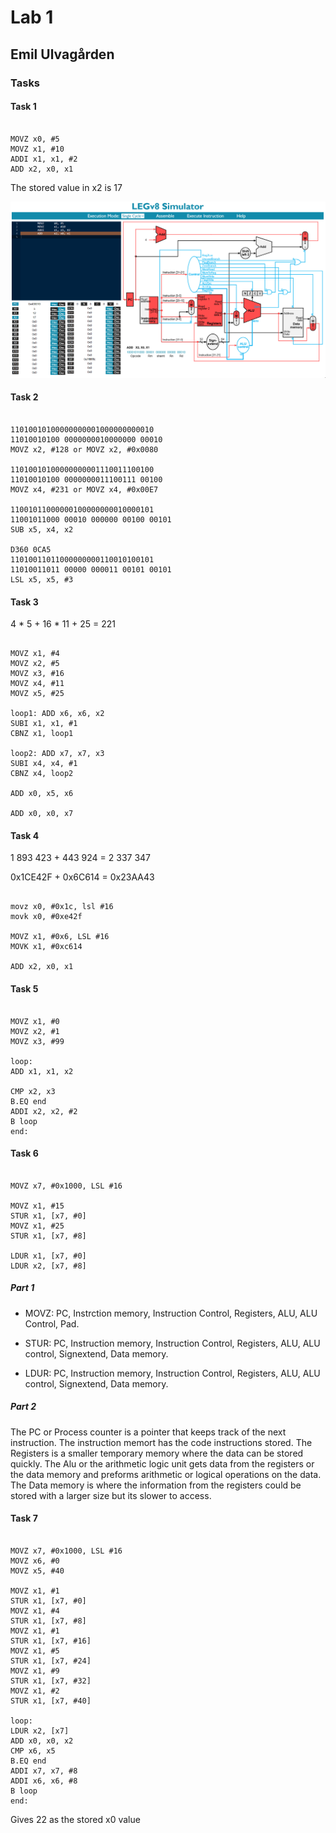 # Lab 1

## Emil Ulvagården

### Tasks

#### Task 1

```assembly

MOVZ x0, #5
MOVZ x1, #10
ADDI x1, x1, #2
ADD x2, x0, x1

```

The stored value in x2 is 17

![part1](part1.png)

#### Task 2

``` assambly

11010010100000000001000000000010
11010010100 0000000010000000 00010
MOVZ x2, #128 or MOVZ x2, #0x0080

11010010100000000001110011100100 
11010010100 0000000011100111 00100
MOVZ x4, #231 or MOVZ x4, #0x00E7

11001011000000100000000010000101
11001011000 00010 000000 00100 00101
SUB x5, x4, x2

D360 0CA5
11010011011000000000110010100101
11010011011 00000 000011 00101 00101
LSL x5, x5, #3

```

#### Task 3

4 * 5 + 16 * 11 + 25 = 221

```assembly

MOVZ x1, #4
MOVZ x2, #5
MOVZ x3, #16
MOVZ x4, #11
MOVZ x5, #25

loop1: ADD x6, x6, x2
SUBI x1, x1, #1
CBNZ x1, loop1

loop2: ADD x7, x7, x3
SUBI x4, x4, #1
CBNZ x4, loop2

ADD x0, x5, x6

ADD x0, x0, x7

```

#### Task 4

1 893 423 + 443 924 = 2 337 347

0x1CE42F + 0x6C614 = 0x23AA43

```assembly

movz x0, #0x1c, lsl #16
movk x0, #0xe42f

MOVZ x1, #0x6, LSL #16
MOVK x1, #0xc614

ADD x2, x0, x1

```

#### Task 5

```assembly

MOVZ x1, #0
MOVZ x2, #1
MOVZ x3, #99

loop:
ADD x1, x1, x2

CMP x2, x3
B.EQ end
ADDI x2, x2, #2
B loop
end:

```

#### Task 6

```assembly

MOVZ x7, #0x1000, LSL #16

MOVZ x1, #15
STUR x1, [x7, #0]
MOVZ x1, #25
STUR x1, [x7, #8]

LDUR x1, [x7, #0]
LDUR x2, [x7, #8]

```

##### Part 1

- MOVZ: PC, Instrction memory, Instruction Control, Registers, ALU, ALU Control, Pad.

- STUR: PC, Instruction memory, Instruction Control, Registers, ALU, ALU control, Signextend, Data memory.

- LDUR: PC, Instruction memory, Instruction Control, Registers, ALU, ALU control, Signextend, Data memory.

##### Part 2

The PC or Process counter is a pointer that keeps track of the next instruction. The instruction memort has the code instructions stored. The Registers is a smaller temporary memory where the data can be stored quickly. The Alu or the arithmetic logic unit gets data from the registers or the data memory and preforms arithmetic or logical operations on the data. The Data memory is where the information from the registers could be stored with a larger size but its slower to access.

#### Task 7

```assembly

MOVZ x7, #0x1000, LSL #16
MOVZ x6, #0
MOVZ x5, #40

MOVZ x1, #1
STUR x1, [x7, #0]
MOVZ x1, #4
STUR x1, [x7, #8]
MOVZ x1, #1
STUR x1, [x7, #16]
MOVZ x1, #5
STUR x1, [x7, #24]
MOVZ x1, #9
STUR x1, [x7, #32]
MOVZ x1, #2
STUR x1, [x7, #40]

loop:
LDUR x2, [x7]
ADD x0, x0, x2
CMP x6, x5
B.EQ end
ADDI x7, x7, #8
ADDI x6, x6, #8
B loop
end:

```

Gives 22 as the stored x0 value
